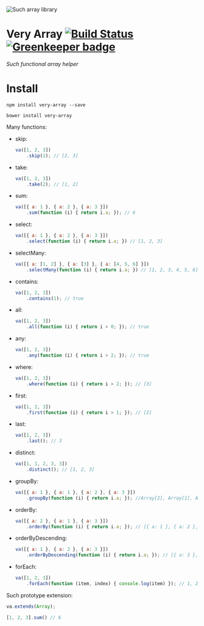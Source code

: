 ![Such array library](https://raw.github.com/nescalante/very-array/master/resources/such-dog.jpg)

# Very Array [![Build Status](https://travis-ci.org/nescalante/very-array.svg?branch=master)](https://travis-ci.org/nescalante/very-array) [![Greenkeeper badge](https://badges.greenkeeper.io/nescalante/very-array.svg)](https://greenkeeper.io/)

*Such functional array helper*

# Install

```shell
npm install very-array --save

bower install very-array
```

Many functions:
* skip: 

    ```js
    va([1, 2, 3])
        .skip(1); // [2, 3]
    ```

* take: 

    ```js
    va([1, 2, 3])
        .take(2); // [1, 2]
    ```

* sum: 

    ```js
    va([{ a: 1 }, { a: 2 }, { a: 3 }])
        .sum(function (i) { return i.a; }); // 6
    ```
    
* select: 
 
    ```js
    va([{ a: 1 }, { a: 2 }, { a: 3 }])
        .select(function (i) { return i.a; }) // [1, 2, 3]
    ```

* selectMany: 

    ```js
    va([{ a: [1, 2] }, { a: [3] }, { a: [4, 5, 6] }])
        .selectMany(function (i) { return i.a; }) // [1, 2, 3, 4, 5, 6]
    ```
    
* contains: 

    ```js
    va([1, 2, 3])
        .contains(1); // true
    ```
    
* all: 

    ```js
    va([1, 2, 3])
        .all(function (i) { return i > 0; }); // true
    ```
    
* any: 

    ```js
    va([1, 2, 3])
        .any(function (i) { return i > 2; }); // true
    ```
    
* where: 

    ```js
    va([1, 2, 3])
        .where(function (i) { return i > 2; }); // [3]
    ```
    
* first: 
    
    ```js
    va([1, 2, 3])
        .first(function (i) { return i > 1; }); // [2]
    ```

* last: 
 
    ```js
    va([1, 2, 3])
        .last(); // 3
    ```

* distinct: 
 
    ```js
    va([1, 1, 2, 3, 3])
        .distinct(); // [1, 2, 3]
    ```

* groupBy: 
 
    ```js
    va([{ a: 1 }, { a: 1 }, { a: 2 }, { a: 3 }])
        .groupBy(function (i) { return i.a; }); //Array[2], Array[1], Array[1]
    ```

* orderBy: 

    ```js
    va([{ a: 2 }, { a: 1 }, { a: 3 }])
        .orderBy(function (i) { return i.a; }); // [{ a: 1 }, { a: 2 }, { a: 3 }]
    ```
    
* orderByDescending: 

    ```js
    va([{ a: 1 }, { a: 2 }, { a: 3 }])
        .orderByDescending(function (i) { return i.a; }); // [{ a: 3 }, { a: 2 }, { a: 1 }]
    ```
    
* forEach: 

    ```js
    va([1, 2, 3])
        .forEach(function (item, index) { console.log(item) }); // 1, 2, 3
    ```

Such prototype extension:

```js
va.extends(Array);

[1, 2, 3].sum() // 6
```
